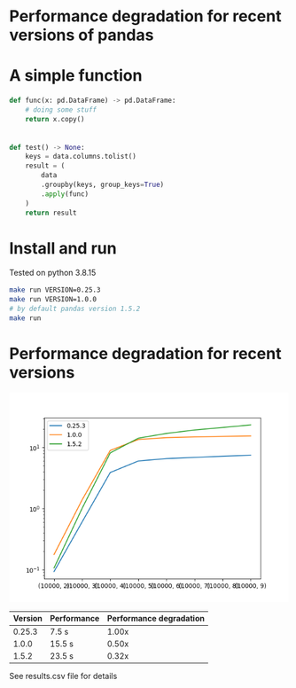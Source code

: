 # Performance degradation for recent versions of pandas

# A simple function

```python
def func(x: pd.DataFrame) -> pd.DataFrame:
    # doing some stuff
    return x.copy()


def test() -> None:
    keys = data.columns.tolist()
    result = (
        data
        .groupby(keys, group_keys=True)
        .apply(func)
    )
    return result
```

# Install and run

Tested on python 3.8.15 

```bash
make run VERSION=0.25.3
make run VERSION=1.0.0
# by default pandas version 1.5.2
make run 
```

# Performance degradation for recent versions

![](results.png)

| Version | Performance | Performance degradation |
|---------|-------------|-------------------------|
| 0.25.3  | 7.5 s       | 1.00x                   |
| 1.0.0   | 15.5 s      | 0.50x                   |
| 1.5.2   | 23.5 s      | 0.32x                   |

See results.csv file for details
